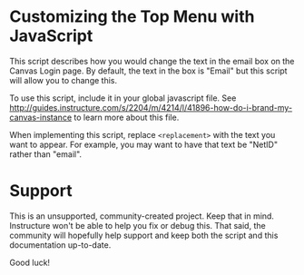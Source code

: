 Customizing the Top Menu with JavaScript 
======

This script describes how you would change the text in the email box on the Canvas
Login page.  By default, the text in the box is "Email" but this script will allow you
to change this.  

To use this script, include it in your global javascript file.  See
http://guides.instructure.com/s/2204/m/4214/l/41896-how-do-i-brand-my-canvas-instance to
learn more about this file.

When implementing this script, replace `<replacement>` with the text you want to appear.
For example, you may want to have that text be "NetID" rather than "email".  


Support
======

This is an unsupported, community-created project. Keep that in 
mind. Instructure won't be able to help you fix or debug this.
That said, the community will hopefully help support and keep
both the script and this documentation up-to-date.

Good luck!
